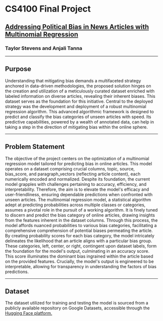 # CS4100 Final Project
## [Addressing Political Bias in News Articles with Multinomial Regression](https://docs.google.com/document/d/1Ikoay_N5WoR-IqjMdaVAHz-y5ivq-MUC452NJHw-rLk/edit?usp=sharing)
### Taylor Stevens and Anjali Tanna

***

## Purpose
Understanding that mitigating bias demands a multifaceted strategy anchored in data-driven methodologies, the proposed solution hinges on the creation and utilization of a meticulously curated dataset enriched with labeled information on diverse articles, revealing their inherent biases. This dataset serves as the foundation for this initiative. Central to the deployed strategy was the development and deployment of a robust multinomial regression algorithm. This advanced algorithmic framework is designed to predict and classify the bias categories of unseen articles with speed. Its predictive capabilities, powered by a wealth of annotated data, can help in taking a step in the direction of mitigating bias within the online sphere.

***

## Problem Statement
The objective of the project centers on the optimization of a multinomial regression model tailored for predicting bias in online articles. This model operates on a dataset comprising crucial columns, topic, source, bias_score, and paragraph_vectors (reflecting article content), each numerically encoded and normalized. Despite its foundation, the current model grapples with challenges pertaining to accuracy, efficiency, and interpretability. Therefore, the aim is to elevate the model's efficacy and user-friendliness, ensuring dependable predictions when confronted with unseen articles. The multinomial regression model, a statistical algorithm adept at predicting probabilities across multiple classes or categories, assumes a pivotal role in the pursuit of a working algorithm. It is finely tuned to discern and predict the bias category of online articles, drawing insights from the features inherent in the dataset columns. Through this process, the model affords nuanced probabilities to various bias categories, facilitating a comprehensive comprehension of potential biases permeating the article. By creating probability scores for each bias category, the model intricately delineates the likelihood that an article aligns with a particular bias group. These categories, left, center, or right, contingent upon dataset labels, form the foundation for the model's output, culminating in an accuracy score. This score illuminates the dominant bias ingrained within the article based on the provided features. Crucially, the model's output is engineered to be interpretable, allowing for transparency in understanding the factors of bias predictions.

***

## Dataset
The dataset utilized for training and testing the model is sourced from a publicly available repository on Google Datasets, accessible through the [Hugging Face platform.](https://huggingface.co/datasets/cjziems/Article-Bias-Prediction)
